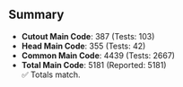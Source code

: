 ## Summary

- **Cutout Main Code**: 387 (Tests: 103)  
- **Head Main Code**: 355 (Tests: 42)  
- **Common Main Code**: 4439 (Tests: 2667)  
- **Total Main Code**: 5181 (Reported: 5181)  
✅ Totals match.
